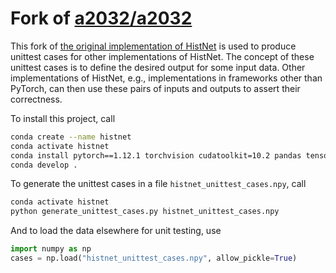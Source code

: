 # Fork of [a2032/a2032](https://github.com/a2032/a2032)

This fork of [the original implementation of HistNet](https://github.com/a2032/a2032) is used to produce unittest cases for other implementations of HistNet. The concept of these unittest cases is to define the desired output for some input data. Other implementations of HistNet, e.g., implementations in frameworks other than PyTorch, can then use these pairs of inputs and outputs to assert their correctness.

To install this project, call

```sh
conda create --name histnet
conda activate histnet
conda install pytorch==1.12.1 torchvision cudatoolkit=10.2 pandas tensorboard wandb scikit-learn==1.0.1 scipy==1.7.1 tqdm quadprog cvxpy mkl==2024.0 numpy==1.22 -c pytorch -c conda-forge
conda develop .
```

To generate the unittest cases in a file `histnet_unittest_cases.npy`, call

```sh
conda activate histnet
python generate_unittest_cases.py histnet_unittest_cases.npy
```

And to load the data elsewhere for unit testing, use

```python
import numpy as np
cases = np.load("histnet_unittest_cases.npy", allow_pickle=True)
```
